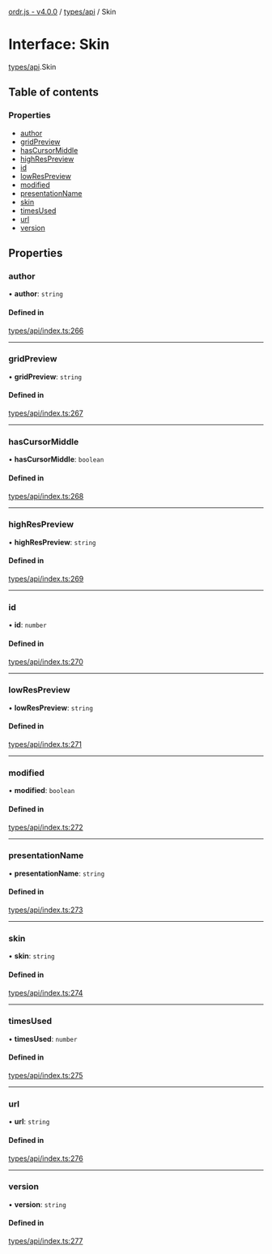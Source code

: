 [ordr.js - v4.0.0](../README.md) / [types/api](../modules/types_api.md) / Skin

# Interface: Skin

[types/api](../modules/types_api.md).Skin

## Table of contents

### Properties

- [author](types_api.Skin.md#author)
- [gridPreview](types_api.Skin.md#gridpreview)
- [hasCursorMiddle](types_api.Skin.md#hascursormiddle)
- [highResPreview](types_api.Skin.md#highrespreview)
- [id](types_api.Skin.md#id)
- [lowResPreview](types_api.Skin.md#lowrespreview)
- [modified](types_api.Skin.md#modified)
- [presentationName](types_api.Skin.md#presentationname)
- [skin](types_api.Skin.md#skin)
- [timesUsed](types_api.Skin.md#timesused)
- [url](types_api.Skin.md#url)
- [version](types_api.Skin.md#version)

## Properties

### author

• **author**: `string`

#### Defined in

[types/api/index.ts:266](https://github.com/LockBlock-dev/ordr.js/blob/6ed11d0/src/types/api/index.ts#L266)

___

### gridPreview

• **gridPreview**: `string`

#### Defined in

[types/api/index.ts:267](https://github.com/LockBlock-dev/ordr.js/blob/6ed11d0/src/types/api/index.ts#L267)

___

### hasCursorMiddle

• **hasCursorMiddle**: `boolean`

#### Defined in

[types/api/index.ts:268](https://github.com/LockBlock-dev/ordr.js/blob/6ed11d0/src/types/api/index.ts#L268)

___

### highResPreview

• **highResPreview**: `string`

#### Defined in

[types/api/index.ts:269](https://github.com/LockBlock-dev/ordr.js/blob/6ed11d0/src/types/api/index.ts#L269)

___

### id

• **id**: `number`

#### Defined in

[types/api/index.ts:270](https://github.com/LockBlock-dev/ordr.js/blob/6ed11d0/src/types/api/index.ts#L270)

___

### lowResPreview

• **lowResPreview**: `string`

#### Defined in

[types/api/index.ts:271](https://github.com/LockBlock-dev/ordr.js/blob/6ed11d0/src/types/api/index.ts#L271)

___

### modified

• **modified**: `boolean`

#### Defined in

[types/api/index.ts:272](https://github.com/LockBlock-dev/ordr.js/blob/6ed11d0/src/types/api/index.ts#L272)

___

### presentationName

• **presentationName**: `string`

#### Defined in

[types/api/index.ts:273](https://github.com/LockBlock-dev/ordr.js/blob/6ed11d0/src/types/api/index.ts#L273)

___

### skin

• **skin**: `string`

#### Defined in

[types/api/index.ts:274](https://github.com/LockBlock-dev/ordr.js/blob/6ed11d0/src/types/api/index.ts#L274)

___

### timesUsed

• **timesUsed**: `number`

#### Defined in

[types/api/index.ts:275](https://github.com/LockBlock-dev/ordr.js/blob/6ed11d0/src/types/api/index.ts#L275)

___

### url

• **url**: `string`

#### Defined in

[types/api/index.ts:276](https://github.com/LockBlock-dev/ordr.js/blob/6ed11d0/src/types/api/index.ts#L276)

___

### version

• **version**: `string`

#### Defined in

[types/api/index.ts:277](https://github.com/LockBlock-dev/ordr.js/blob/6ed11d0/src/types/api/index.ts#L277)
